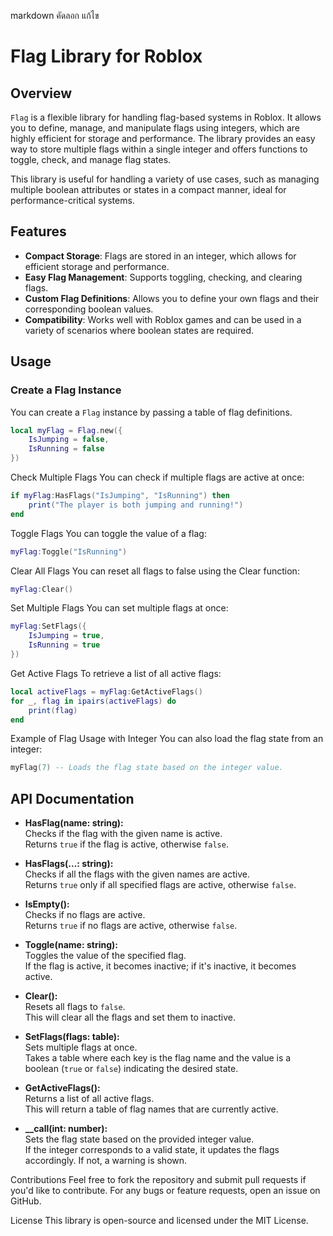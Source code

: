 markdown
คัดลอก
แก้ไข
# Flag Library for Roblox

## Overview

`Flag` is a flexible library for handling flag-based systems in Roblox. It allows you to define, manage, and manipulate flags using integers, which are highly efficient for storage and performance. The library provides an easy way to store multiple flags within a single integer and offers functions to toggle, check, and manage flag states.

This library is useful for handling a variety of use cases, such as managing multiple boolean attributes or states in a compact manner, ideal for performance-critical systems.

## Features

- **Compact Storage**: Flags are stored in an integer, which allows for efficient storage and performance.
- **Easy Flag Management**: Supports toggling, checking, and clearing flags.
- **Custom Flag Definitions**: Allows you to define your own flags and their corresponding boolean values.
- **Compatibility**: Works well with Roblox games and can be used in a variety of scenarios where boolean states are required.

## Usage

### Create a Flag Instance

You can create a `Flag` instance by passing a table of flag definitions.

```lua
local myFlag = Flag.new({
    IsJumping = false,
    IsRunning = false
})
```
Check Multiple Flags
You can check if multiple flags are active at once:

```lua
if myFlag:HasFlags("IsJumping", "IsRunning") then
    print("The player is both jumping and running!")
end
```
Toggle Flags
You can toggle the value of a flag:

```lua
myFlag:Toggle("IsRunning")
```
Clear All Flags
You can reset all flags to false using the Clear function:

```lua
myFlag:Clear()
```
Set Multiple Flags
You can set multiple flags at once:

```lua
myFlag:SetFlags({
    IsJumping = true,
    IsRunning = true
})
```
Get Active Flags
To retrieve a list of all active flags:

```lua
local activeFlags = myFlag:GetActiveFlags()
for _, flag in ipairs(activeFlags) do
    print(flag)
end
```
Example of Flag Usage with Integer
You can also load the flag state from an integer:
```lua
myFlag(7) -- Loads the flag state based on the integer value.
```
## API Documentation

- **HasFlag(name: string):**  
  Checks if the flag with the given name is active.  
  Returns `true` if the flag is active, otherwise `false`.

- **HasFlags(...: string):**  
  Checks if all the flags with the given names are active.  
  Returns `true` only if all specified flags are active, otherwise `false`.

- **IsEmpty():**  
  Checks if no flags are active.  
  Returns `true` if no flags are active, otherwise `false`.

- **Toggle(name: string):**  
  Toggles the value of the specified flag.  
  If the flag is active, it becomes inactive; if it's inactive, it becomes active.

- **Clear():**  
  Resets all flags to `false`.  
  This will clear all the flags and set them to inactive.

- **SetFlags(flags: table):**  
  Sets multiple flags at once.  
  Takes a table where each key is the flag name and the value is a boolean (`true` or `false`) indicating the desired state.

- **GetActiveFlags():**  
  Returns a list of all active flags.  
  This will return a table of flag names that are currently active.

- **__call(int: number):**  
  Sets the flag state based on the provided integer value.  
  If the integer corresponds to a valid state, it updates the flags accordingly. If not, a warning is shown.

Contributions
Feel free to fork the repository and submit pull requests if you'd like to contribute. For any bugs or feature requests, open an issue on GitHub.

License
This library is open-source and licensed under the MIT License.
